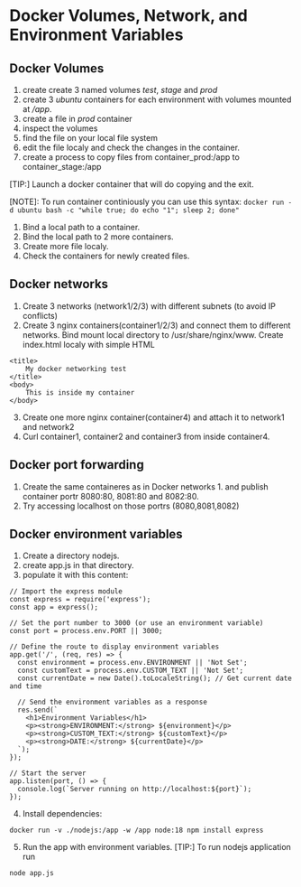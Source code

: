 # Docker Volumes, Network, and Environment Variables​
## Docker Volumes


1. create create 3 named volumes *test*, *stage* and *prod* 
1. create 3 *ubuntu* containers for each environment with volumes mounted at */app*.
1. create a file in *prod* container 
1. inspect the volumes 
1. find the file on your local file system 
1. edit the file localy and check the changes in the container. 
1. create a process to copy files from container_prod:/app to container_stage:/app 

[TIP:] Launch a docker container that will do copying and the exit.

[NOTE]: To run container continiously you can use this syntax:
```docker run -d ubuntu bash -c "while true; do echo "1"; sleep 2; done"```

1. Bind a local path to a container. 
2. Bind the local path to 2 more containers. 
3. Create more file localy. 
4. Check the containers for newly created files.

## Docker networks 
1. Create 3 networks (network1/2/3) with different subnets (to avoid IP conflicts)
2. Create 3 nginx containers(container1/2/3) and connect them to different networks. Bind mount local directory to /usr/share/nginx/www. Create index.html localy with simple HTML 
```
<title>
    My docker networking test
</title>
<body>
    This is inside my container
</body>
```
3. Create one more nginx container(container4) and attach it to network1 and network2 
4. Curl container1, container2 and container3 from inside container4. 

## Docker port forwarding
1. Create the same containeres as in Docker networks 1. and publish container portr 8080:80, 8081:80 and 8082:80.
2. Try accessing localhost on those portrs (8080,8081,8082)

## Docker environment variables

1. Create a directory nodejs. 
2. create app.js in that directory. 
3. populate it with this content: 
```
// Import the express module
const express = require('express');
const app = express();

// Set the port number to 3000 (or use an environment variable)
const port = process.env.PORT || 3000;

// Define the route to display environment variables
app.get('/', (req, res) => {
  const environment = process.env.ENVIRONMENT || 'Not Set';
  const customText = process.env.CUSTOM_TEXT || 'Not Set';
  const currentDate = new Date().toLocaleString(); // Get current date and time

  // Send the environment variables as a response
  res.send(`
    <h1>Environment Variables</h1>
    <p><strong>ENVIRONMENT:</strong> ${environment}</p>
    <p><strong>CUSTOM_TEXT:</strong> ${customText}</p>
    <p><strong>DATE:</strong> ${currentDate}</p>
  `);
});

// Start the server
app.listen(port, () => {
  console.log(`Server running on http://localhost:${port}`);
});
```
4. Install dependencies:
```
docker run -v ./nodejs:/app -w /app node:18 npm install express
```
5. Run the app with environment variables. 
[TIP:] To run nodejs application run 
``` 
node app.js
```